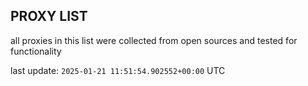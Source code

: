 ## PROXY LIST

all proxies in this list were collected from open sources and tested for functionality

last update: `2025-01-21 11:51:54.902552+00:00` UTC